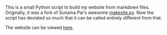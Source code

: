 This is a small Python script to build my website from markdown files. Originally, it was a fork of Sunaina Pai's awesome [makesite.py](https://github.com/sunainapai/makesite). Now the script has deviated so much that it can be called entirely different from that.

The website can be viewed [here](https://reveille.xyz/).
